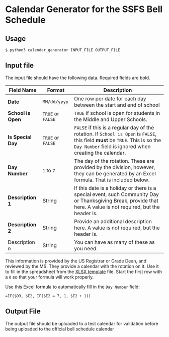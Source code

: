 # Calendar Generator for the SSFS Bell Schedule

## Usage

```
$ python3 calendar_generator INPUT_FILE OUTPUT_FILE
```

## Input file

The input file should have the following data. Required fields are bold.

| **Field Name** | **Format** | **Description** |
|----------------|------------|-----------------|
| **Date** | `MM/dd/yyyy` | One row per date for each day between the start and end of school |
| **School is Open** | `TRUE` or `FALSE` | `TRUE` if school is open for students in the Middle and Upper Schools. |
| **Is Special Day** | `TRUE` or `FALSE` | `FALSE` if this is a regular day of the rotation. If `School is Open` is `FALSE`, this field **must** be `TRUE`. This is so the `Day Number` field is ignored when creating the calendar. |
| **Day Number** | `1` to `7` | The day of the rotation. These are provided by the division, however, they can be generated by an Excel formula. That is included below. |
| **Description 1** | String | If this date is a holiday or there is a special event, such Community Day or Thanksgiving Break, provide that here. A value is not required, but the header is. |
| **Description 2** | String | Provide an additional description here. A value is not required, but the header is. |
| Description _n_ | String | You can have as many of these as you need. |

This information is provided by the US Registrar or Grade Dean, and reviewed by the MS. They provide a calendar with the rotation on it. Use it to fill in the spreadsheet from the [XLSX template][xlsx_template] file. Start the first row with a `0` so that your formula will work properly.

Use this Excel formula to automatically fill in the `Day Number` field:

```
=IF($D3, $E2, IF($E2 = 7, 1, $E2 + 1))
```
## Output File

The output file should be uploaded to a test calendar for validation before being uploaded to the official bell schedule calendar





[xlsx_template]: data/templates/data-template.xlsx